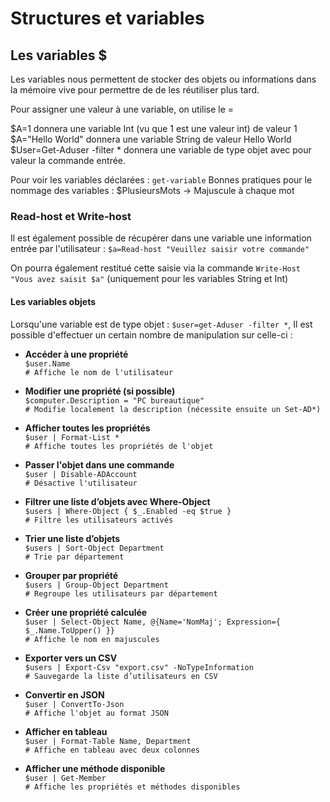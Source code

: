 # Structures et variables
## Les variables $

Les variables nous permettent de stocker des objets ou informations dans la mémoire vive pour permettre de de les réutiliser plus tard.

Pour assigner une valeur à une variable, on utilise le =

$A=1 donnera une variable Int (vu que 1 est une valeur int) de valeur 1
$A="Hello World" donnera une variable String de valeur Hello World
$User=Get-Aduser -filter * donnera une variable de type objet avec pour valeur la commande entrée. 

Pour voir les variables déclarées : ``get-variable``
Bonnes pratiques pour le nommage des variables : $PlusieursMots -> Majuscule à chaque mot

### Read-host et Write-host

Il est également possible de récupérer dans une variable une information entrée par l'utilisateur : 
``$a=Read-host "Veuillez saisir votre commande"``

On pourra également restitué cette saisie via la commande ``Write-Host "Vous avez saisit $a"``
(uniquement pour les variables String et Int)
#### Les variables objets

Lorsqu'une variable est de type objet : ``$user=get-Aduser -filter *``, Il est possible d'effectuer un certain nombre de manipulation sur celle-ci : 

- **Accéder à une propriété**  
    `$user.Name`  
    `# Affiche le nom de l'utilisateur`
    
- **Modifier une propriété (si possible)**  
    `$computer.Description = "PC bureautique"`  
    `# Modifie localement la description (nécessite ensuite un Set-AD*)`
    
- **Afficher toutes les propriétés**  
    `$user | Format-List *`  
    `# Affiche toutes les propriétés de l'objet`
    
- **Passer l'objet dans une commande**  
    `$user | Disable-ADAccount`  
    `# Désactive l'utilisateur`
    
- **Filtrer une liste d’objets avec Where-Object**  
    `$users | Where-Object { $_.Enabled -eq $true }`  
    `# Filtre les utilisateurs activés`
    
- **Trier une liste d’objets**  
    `$users | Sort-Object Department`  
    `# Trie par département`
    
- **Grouper par propriété**  
    `$users | Group-Object Department`  
    `# Regroupe les utilisateurs par département`
    
- **Créer une propriété calculée**  
    `$user | Select-Object Name, @{Name='NomMaj'; Expression={ $_.Name.ToUpper() }}`  
    `# Affiche le nom en majuscules`
    
- **Exporter vers un CSV**  
    `$users | Export-Csv "export.csv" -NoTypeInformation`  
    `# Sauvegarde la liste d’utilisateurs en CSV`
    
- **Convertir en JSON**  
    `$user | ConvertTo-Json`  
    `# Affiche l'objet au format JSON`
    
- **Afficher en tableau**  
    `$user | Format-Table Name, Department`  
    `# Affiche en tableau avec deux colonnes`
    
- **Afficher une méthode disponible**  
    `$user | Get-Member`  
    `# Affiche les propriétés et méthodes disponibles`